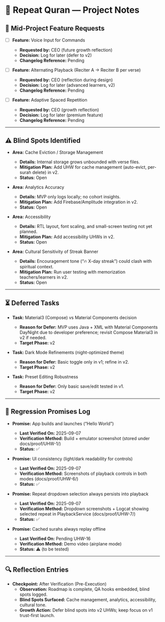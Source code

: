 # 📝 Repeat Quran — Project Notes

## 📌 Mid-Project Feature Requests
- [ ] **Feature:** Voice Input for Commands  
  - **Requested by:** CEO (future growth reflection)  
  - **Decision:** Log for later (defer to v2)  
  - **Changelog Reference:** Pending  

- [ ] **Feature:** Alternating Playback (Reciter A → Reciter B per verse)  
  - **Requested by:** CEO (reflection during design)  
  - **Decision:** Log for later (advanced learners, v2)  
  - **Changelog Reference:** Pending  

- [ ] **Feature:** Adaptive Spaced Repetition  
  - **Requested by:** CEO (growth reflection)  
  - **Decision:** Log for later (premium feature)  
  - **Changelog Reference:** Pending  

---

## ⚠️ Blind Spots Identified
- **Area:** Cache Eviction / Storage Management  
  - **Details:** Internal storage grows unbounded with verse files.  
  - **Mitigation Plan:** Add UHW for cache management (auto-evict, per-surah delete) in v2.  
  - **Status:** Open  

- **Area:** Analytics Accuracy  
  - **Details:** MVP only logs locally; no cohort insights.  
  - **Mitigation Plan:** Add Firebase/Amplitude integration in v2.  
  - **Status:** Open  

- **Area:** Accessibility  
  - **Details:** RTL layout, font scaling, and small-screen testing not yet planned.  
  - **Mitigation Plan:** Add accessibility UHWs in v2.  
  - **Status:** Open  

- **Area:** Cultural Sensitivity of Streak Banner  
  - **Details:** Encouragement tone (“🔥 X-day streak”) could clash with spiritual context.  
  - **Mitigation Plan:** Run user testing with memorization teachers/learners in v2.  
  - **Status:** Open  

---

## ⏳ Deferred Tasks
- **Task:** Material3 (Compose) vs Material Components decision  
  - **Reason for Defer:** MVP uses Java + XML with Material Components DayNight due to developer preference; revisit Compose Material3 in v2 if needed.  
  - **Target Phase:** v2  
- **Task:** Dark Mode Refinements (night-optimized theme)  
  - **Reason for Defer:** Basic toggle only in v1; refine in v2.  
  - **Target Phase:** v2  

- **Task:** Preset Editing Robustness  
  - **Reason for Defer:** Only basic save/edit tested in v1.  
  - **Target Phase:** v2  

---

## 🧪 Regression Promises Log
- **Promise:** App builds and launches (“Hello World”)  
  - **Last Verified On:** 2025-09-07  
  - **Verification Method:** Build + emulator screenshot (stored under docs/proof/UHW-1/)  
  - **Status:** ✅  

- **Promise:** UI consistency (light/dark readability for controls)  
  - **Last Verified On:** 2025-09-07  
  - **Verification Method:** Screenshots of playback controls in both modes (docs/proof/UHW-6/)  
  - **Status:** ✅  

- **Promise:** Repeat dropdown selection always persists into playback  
  - **Last Verified On:** 2025-09-07  
  - **Verification Method:** Dropdown screenshots + Logcat showing selected repeat in PlaybackService (docs/proof/UHW-7/)  
  - **Status:** ✅  

- **Promise:** Cached surahs always replay offline  
  - **Last Verified On:** Pending UHW-16  
  - **Verification Method:** Demo video (airplane mode)  
  - **Status:** ⚠️ (to be tested)  

---

## 🔍 Reflection Entries
- **Checkpoint:** After Verification (Pre-Execution)  
  - **Observation:** Roadmap is complete, QA hooks embedded, blind spots logged.  
  - **Blind Spots Surfaced:** Cache management, analytics, accessibility, cultural tone.  
  - **Growth Action:** Defer blind spots into v2 UHWs; keep focus on v1 trust-first launch.  
